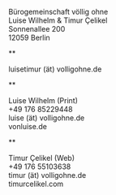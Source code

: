 Bürogemeinschaft völlig ohne  
Luise Wilhelm & Timur Çelikel  
Sonnenallee 200  
12059 Berlin

**

luisetimur (ät) volligohne<span></span>.de  

**

Luise Wilhelm (Print)  
+49 176 85229448  
luise (ät) volligohne<span></span>.de  
vonluise.de

**

Timur Çelikel (Web)  
+49 176 55103638  
timur (ät) volligohne<span></span>.de  
timurcelikel.com
